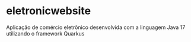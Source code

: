 # eletronicwebsite
Aplicação de comércio eletrônico desenvolvida com a linguagem Java 17 utilizando o framework Quarkus 
